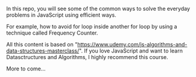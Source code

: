 In this repo, you will see some of the common ways to solve the everyday problems in JavaScript using efficient ways. 

For example, how to avoid for loop inside another for loop by using a technique called Frequency Counter. 

All this content is based on "https://www.udemy.com/js-algorithms-and-data-structures-masterclass/". If you love JavaScript and want to learn Datasctructures and Algorithms, I highly recommend this course.

More to come...